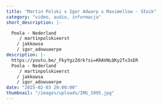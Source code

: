 ```yaml
---
title: "Martin Polski x Igor Adwarp x Maximellow - Słoik"
category: "video, audio, informacja"
short_description: |-

  Poola - Nederland
     / martinpolskieerst
    / jakkowsa
    / igor_adowuaerpe
description: |-
  https://youtu.be/_FkyYgzZdrk?si=KRAVNLQKy2Tx3sER
  Poola - Nederland
     / martinpolskieerst
    / jakkowsa
    / igor_adowuaerpe
date: "2025-02-03 20:00:00"
thumbnail: "/images/uploads/IMG_1995.jpg"
---
```

